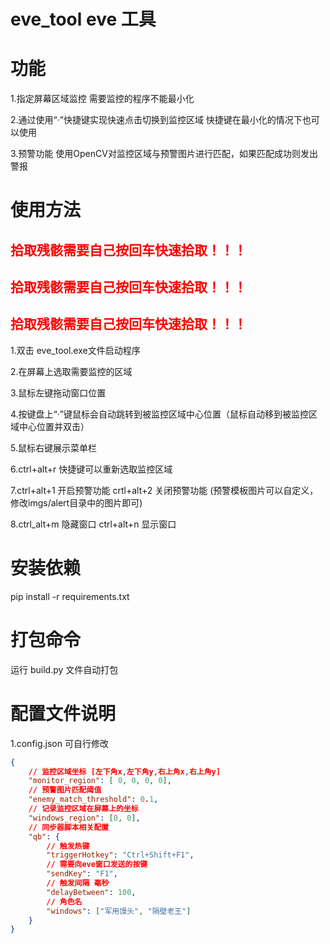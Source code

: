 # eve_tool eve 工具

# 功能

1.指定屏幕区域监控
需要监控的程序不能最小化

2.通过使用“·”快捷键实现快速点击切换到监控区域
快捷键在最小化的情况下也可以使用

3.预警功能
使用OpenCV对监控区域与预警图片进行匹配，如果匹配成功则发出警报

# 使用方法

## <font color="red">拾取残骸需要自己按回车快速拾取！！！</font>
## <font color="red">拾取残骸需要自己按回车快速拾取！！！</font>
## <font color="red">拾取残骸需要自己按回车快速拾取！！！</font>

1.双击 eve_tool.exe文件启动程序

2.在屏幕上选取需要监控的区域

3.鼠标左键拖动窗口位置

4.按键盘上“·”键鼠标会自动跳转到被监控区域中心位置（鼠标自动移到被监控区域中心位置并双击）

5.鼠标右键展示菜单栏

6.ctrl+alt+r 快捷键可以重新选取监控区域

7.ctrl+alt+1 开启预警功能 crtl+alt+2 关闭预警功能 (预警模板图片可以自定义，修改imgs/alert目录中的图片即可)

8.ctrl_alt+m 隐藏窗口 ctrl+alt+n 显示窗口

# 安装依赖

pip install -r requirements.txt

# 打包命令

运行 build.py 文件自动打包

# 配置文件说明
1.config.json 可自行修改
```json
{
    // 监控区域坐标 [左下角x,左下角y,右上角x,右上角y]
    "monitor_region": [ 0, 0, 0, 0],
    // 预警图片匹配阈值
    "enemy_match_threshold": 0.1,
    // 记录监控区域在屏幕上的坐标
    "windows_region": [0, 0],
    // 同步器脚本相关配置
    "qb": {
        // 触发热键
        "triggerHotkey": "Ctrl+Shift+F1",
        // 需要向eve窗口发送的按键
        "sendKey": "F1",
        // 触发间隔 毫秒
        "delayBetween": 100,
        // 角色名
        "windows": ["军用馒头", "隔壁老王"]
    }
}
```